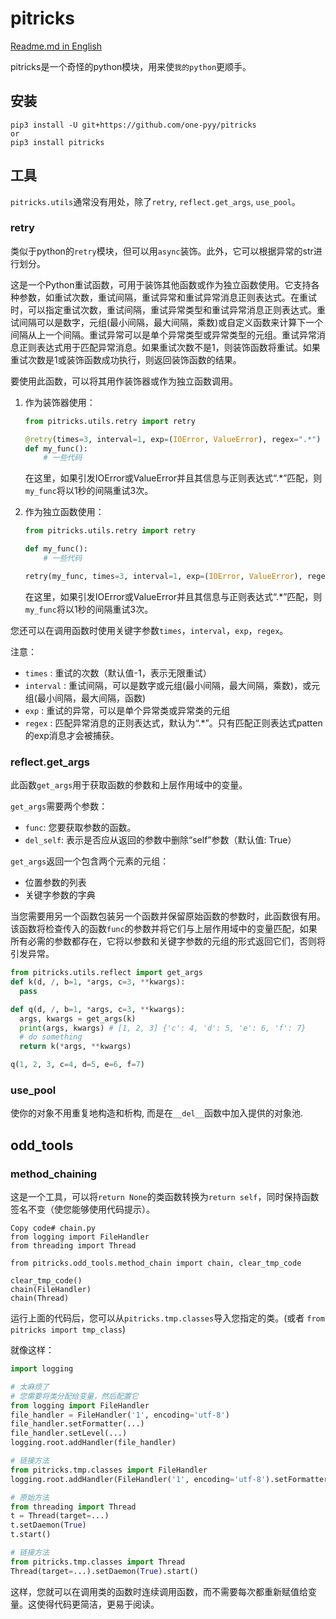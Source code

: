 # pitricks

[Readme.md in English](https://github.com/one-pyy/pitricks/blob/main/readme-en.md)

pitricks是一个奇怪的python模块，用来使`我的python`更顺手。

## 安装

```
pip3 install -U git+https://github.com/one-pyy/pitricks
or 
pip3 install pitricks
```

## 工具

`pitricks.utils`通常没有用处，除了`retry`, `reflect.get_args`, `use_pool`。

### retry

类似于python的`retry`模块，但可以用`async`装饰。此外，它可以根据异常的str进行划分。

这是一个Python重试函数，可用于装饰其他函数或作为独立函数使用。它支持各种参数，如重试次数，重试间隔，重试异常和重试异常消息正则表达式。在重试时，可以指定重试次数，重试间隔，重试异常类型和重试异常消息正则表达式。重试间隔可以是数字，元组(最小间隔，最大间隔，乘数)或自定义函数来计算下一个间隔从上一个间隔。重试异常可以是单个异常类型或异常类型的元组。重试异常消息正则表达式用于匹配异常消息。如果重试次数不是1，则装饰函数将重试。如果重试次数是1或装饰函数成功执行，则返回装饰函数的结果。

要使用此函数，可以将其用作装饰器或作为独立函数调用。

1. 作为装饰器使用：

   ```python
   from pitricks.utils.retry import retry
   
   @retry(times=3, interval=1, exp=(IOError, ValueError), regex=".*")
   def my_func():
       # 一些代码
   ```

   在这里，如果引发IOError或ValueError并且其信息与正则表达式“.*”匹配，则`my_func`将以1秒的间隔重试3次。

2. 作为独立函数使用：

   ```python
   from pitricks.utils.retry import retry
   
   def my_func():
       # 一些代码
   
   retry(my_func, times=3, interval=1, exp=(IOError, ValueError), regex=".*")
   ```

   在这里，如果引发IOError或ValueError并且其信息与正则表达式“.*”匹配，则`my_func`将以1秒的间隔重试3次。

您还可以在调用函数时使用关键字参数`times`，`interval`，`exp`，`regex`。

注意：

- `times` : 重试的次数（默认值-1，表示无限重试）
- `interval` : 重试间隔，可以是数字或元组(最小间隔，最大间隔，乘数)，或元组(最小间隔，最大间隔，函数)
- `exp` : 重试的异常，可以是单个异常类或异常类的元组
- `regex` : 匹配异常消息的正则表达式，默认为“.*”。只有匹配正则表达式patten的exp消息才会被捕获。

### reflect.get_args

此函数`get_args`用于获取函数的参数和上层作用域中的变量。

`get_args`需要两个参数：

- `func`: 您要获取参数的函数。
- `del_self`: 表示是否应从返回的参数中删除“self”参数（默认值: True）

`get_args`返回一个包含两个元素的元组：

- 位置参数的列表
- 关键字参数的字典

当您需要用另一个函数包装另一个函数并保留原始函数的参数时，此函数很有用。该函数将检查传入的函数`func`的参数并将它们与上层作用域中的变量匹配，如果所有必需的参数都存在，它将以参数和关键字参数的元组的形式返回它们，否则将引发异常。

```python
from pitricks.utils.reflect import get_args
def k(d, /, b=1, *args, c=3, **kwargs):
  pass

def q(d, /, b=1, *args, c=3, **kwargs):
  args, kwargs = get_args(k)
  print(args, kwargs) # [1, 2, 3] {'c': 4, 'd': 5, 'e': 6, 'f': 7}
  # do something
  return k(*args, **kwargs)

q(1, 2, 3, c=4, d=5, e=6, f=7)
```

### use_pool

使你的对象不用重复地构造和析构, 而是在`__del__`函数中加入提供的对象池.

## odd_tools

### method_chaining

这是一个工具，可以将`return None`的类函数转换为`return self`，同时保持函数签名不变（使您能够使用代码提示）。

```
Copy code# chain.py
from logging import FileHandler
from threading import Thread

from pitricks.odd_tools.method_chain import chain, clear_tmp_code

clear_tmp_code()
chain(FileHandler)
chain(Thread)
```

运行上面的代码后，您可以从`pitricks.tmp.classes`导入您指定的类。(或者 `from pitricks import tmp_class`)

就像这样：

```python
import logging

# 太麻烦了
# 您需要将类分配给变量，然后配置它
from logging import FileHandler
file_handler = FileHandler('1', encoding='utf-8')
file_handler.setFormatter(...)
file_handler.setLevel(...)
logging.root.addHandler(file_handler)

# 链接方法
from pitricks.tmp.classes import FileHandler
logging.root.addHandler(FileHandler('1', encoding='utf-8').setFormatter(...).setLevel(...))

# 原始方法
from threading import Thread
t = Thread(target=...)
t.setDaemon(True)
t.start()

# 链接方法
from pitricks.tmp.classes import Thread
Thread(target=...).setDaemon(True).start()
```

这样，您就可以在调用类的函数时连续调用函数，而不需要每次都重新赋值给变量。这使得代码更简洁，更易于阅读。
